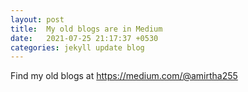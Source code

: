 ```yaml
---
layout: post
title:  My old blogs are in Medium
date:   2021-07-25 21:17:37 +0530
categories: jekyll update blog
---
```

Find my old blogs at <a href="https://medium.com/@amirtha255" target="_blank" rel="noopener noreferrer" >https://medium.com/@amirtha255</a>